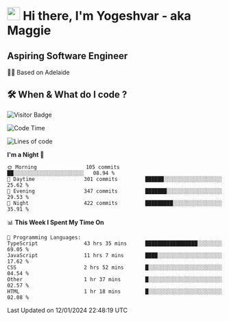 <h1><img src="https://emojis.slackmojis.com/emojis/images/1531849430/4246/blob-sunglasses.gif?1531849430" width="30"/> Hi there, I'm Yogeshvar - aka Maggie</h1>

## Aspiring Software Engineer
🏂🏻  Based on Adelaide 

## 🛠 When & What do I code ?  

![Visitor Badge](https://visitor-badge.feriirawann.repl.co?username=yogeshvar&repo=yogeshvar&label=Visitors&style=plastic&color=%23457BFF&contentType=svg)

<!--START_SECTION:waka-->
![Code Time](http://img.shields.io/badge/Code%20Time-2%2C564%20hrs%2045%20mins-blue)

![Lines of code](https://img.shields.io/badge/From%20Hello%20World%20I%27ve%20Written-4.0%20million%20lines%20of%20code-blue)

**I'm a Night 🦉** 

```text
🌞 Morning                105 commits         ██░░░░░░░░░░░░░░░░░░░░░░░   08.94 % 
🌆 Daytime                301 commits         ██████░░░░░░░░░░░░░░░░░░░   25.62 % 
🌃 Evening                347 commits         ███████░░░░░░░░░░░░░░░░░░   29.53 % 
🌙 Night                  422 commits         █████████░░░░░░░░░░░░░░░░   35.91 % 
```


📊 **This Week I Spent My Time On** 

```text
💬 Programming Languages: 
TypeScript               43 hrs 35 mins      █████████████████░░░░░░░░   69.05 % 
JavaScript               11 hrs 7 mins       ████░░░░░░░░░░░░░░░░░░░░░   17.62 % 
CSS                      2 hrs 52 mins       █░░░░░░░░░░░░░░░░░░░░░░░░   04.54 % 
Other                    1 hr 37 mins        █░░░░░░░░░░░░░░░░░░░░░░░░   02.57 % 
HTML                     1 hr 18 mins        █░░░░░░░░░░░░░░░░░░░░░░░░   02.08 % 
```


 Last Updated on 12/01/2024 22:48:19 UTC
<!--END_SECTION:waka-->
